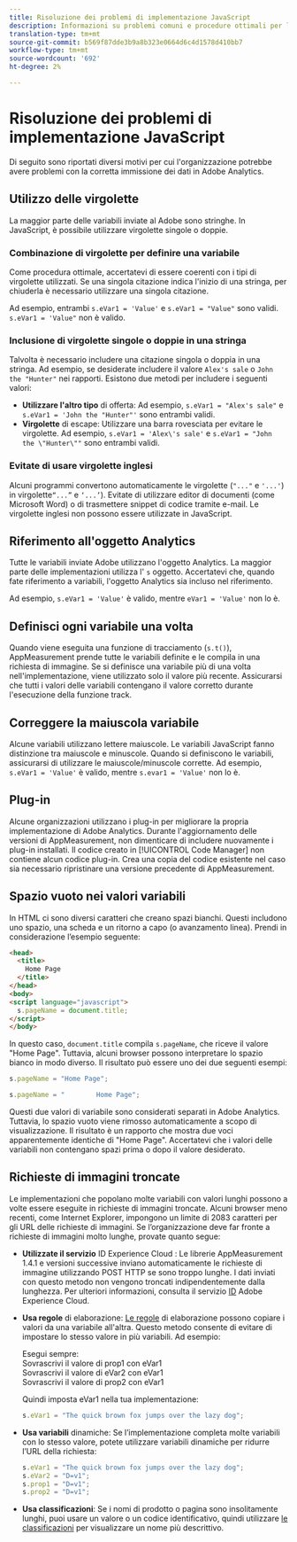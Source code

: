 ```yaml
---
title: Risoluzione dei problemi di implementazione JavaScript
description: Informazioni su problemi comuni e procedure ottimali per la risoluzione dei problemi relativi all'implementazione JavaScript.
translation-type: tm+mt
source-git-commit: b569f87dde3b9a8b323e0664d6c4d1578d410bb7
workflow-type: tm+mt
source-wordcount: '692'
ht-degree: 2%

---
```



# Risoluzione dei problemi di implementazione JavaScript

Di seguito sono riportati diversi motivi per cui l&#39;organizzazione potrebbe avere problemi con la corretta immissione dei dati in  Adobe Analytics.

## Utilizzo delle virgolette

La maggior parte delle variabili inviate al Adobe  sono stringhe. In JavaScript, è possibile utilizzare virgolette singole o doppie.

### Combinazione di virgolette per definire una variabile

Come procedura ottimale, accertatevi di essere coerenti con i tipi di virgolette utilizzati. Se una singola citazione indica l&#39;inizio di una stringa, per chiuderla è necessario utilizzare una singola citazione.

Ad esempio, entrambi `s.eVar1 = 'Value'` e `s.eVar1 = "Value"` sono validi. `s.eVar1 = 'Value"` non è valido.

### Inclusione di virgolette singole o doppie in una stringa

Talvolta è necessario includere una citazione singola o doppia in una stringa. Ad esempio, se desiderate includere il valore `Alex's sale` o `John the "Hunter"` nei rapporti. Esistono due metodi per includere i seguenti valori:

* **Utilizzare l&#39;altro tipo** di offerta: Ad esempio, `s.eVar1 = "Alex's sale"` e `s.eVar1 = 'John the "Hunter"'` sono entrambi validi.
* **Virgolette** di escape: Utilizzare una barra rovesciata per evitare le virgolette. Ad esempio, `s.eVar1 = 'Alex\'s sale'` e `s.eVar1 = "John the \"Hunter\""` sono entrambi validi.

### Evitate di usare virgolette inglesi

Alcuni programmi convertono automaticamente le virgolette (`"..."` e `'...'`) in virgolette`“...”` e `‘...’`). Evitate di utilizzare editor di documenti (come Microsoft Word) o di trasmettere snippet di codice tramite e-mail. Le virgolette inglesi non possono essere utilizzate in JavaScript.

## Riferimento all&#39;oggetto Analytics

Tutte le variabili inviate  Adobe utilizzano l&#39;oggetto Analytics. La maggior parte delle implementazioni utilizza l&#39; `s` oggetto. Accertatevi che, quando fate riferimento a variabili, l&#39;oggetto Analytics sia incluso nel riferimento.

Ad esempio, `s.eVar1 = 'Value'` è valido, mentre `eVar1 = 'Value'` non lo è.

## Definisci ogni variabile una volta

Quando viene eseguita una funzione di tracciamento (`s.t()`), AppMeasurement prende tutte le variabili definite e le compila in una richiesta di immagine. Se si definisce una variabile più di una volta nell&#39;implementazione, viene utilizzato solo il valore più recente. Assicurarsi che tutti i valori delle variabili contengano il valore corretto durante l&#39;esecuzione della funzione track.

## Correggere la maiuscola variabile

Alcune variabili utilizzano lettere maiuscole. Le variabili JavaScript fanno distinzione tra maiuscole e minuscole. Quando si definiscono le variabili, assicurarsi di utilizzare le maiuscole/minuscole corrette. Ad esempio, `s.eVar1 = 'Value'` è valido, mentre `s.evar1 = 'Value'` non lo è.

## Plug-in

Alcune organizzazioni utilizzano i plug-in per migliorare la propria implementazione di  Adobe Analytics. Durante l&#39;aggiornamento delle versioni di AppMeasurement, non dimenticare di includere nuovamente i plug-in installati. Il codice creato in [!UICONTROL Code Manager] non contiene alcun codice plug-in. Crea una copia del codice esistente nel caso sia necessario ripristinare una versione precedente di AppMeasurement.

## Spazio vuoto nei valori variabili

In HTML ci sono diversi caratteri che creano spazi bianchi. Questi includono uno spazio, una scheda e un ritorno a capo (o avanzamento linea). Prendi in considerazione l’esempio seguente:

```html
<head>
  <title>
    Home Page
  </title>
</head>
<body>
<script language="javascript">
  s.pageName = document.title;
</script>
</body>
```

In questo caso, `document.title` compila `s.pageName`, che riceve il valore &quot;Home Page&quot;. Tuttavia, alcuni browser possono interpretare lo spazio bianco in modo diverso. Il risultato può essere uno dei due seguenti esempi:

```js
s.pageName = "Home Page";
```

```js
s.pageName = "        Home Page";
```

Questi due valori di variabile sono considerati separati in  Adobe Analytics. Tuttavia, lo spazio vuoto viene rimosso automaticamente a scopo di visualizzazione. Il risultato è un rapporto che mostra due voci apparentemente identiche di &quot;Home Page&quot;. Accertatevi che i valori delle variabili non contengano spazi prima o dopo il valore desiderato.

## Richieste di immagini troncate

Le implementazioni che popolano molte variabili con valori lunghi possono a volte essere eseguite in richieste di immagini troncate. Alcuni browser meno recenti, come Internet Explorer, impongono un limite di 2083 caratteri per gli URL delle richieste di immagini. Se l’organizzazione deve far fronte a richieste di immagini molto lunghe, provate quanto segue:

* **Utilizzate il servizio** ID Experience Cloud : Le librerie AppMeasurement 1.4.1 e versioni successive inviano automaticamente le richieste di immagine utilizzando POST HTTP se sono troppo lunghe. I dati inviati con questo metodo non vengono troncati indipendentemente dalla lunghezza. Per ulteriori informazioni, consulta il servizio [ID](https://docs.adobe.com/content/help/it-IT/id-service/using/home.html) Adobe Experience Cloud.
* **Usa regole** di elaborazione: [Le regole](/help/admin/admin/c-processing-rules/processing-rules.md) di elaborazione possono copiare i valori da una variabile all&#39;altra. Questo metodo consente di evitare di impostare lo stesso valore in più variabili. Ad esempio:

   Esegui sempre:<br>
Sovrascrivi il valore di prop1 con  eVar1<br>Sovrascrivi il valore di  eVar2 con  eVar1<br>Sovrascrivi il valore di prop2 con  eVar1<br>

   Quindi imposta  eVar1 nella tua implementazione:

   ```js
   s.eVar1 = "The quick brown fox jumps over the lazy dog";
   ```

* **Usa variabili** dinamiche: Se l’implementazione completa molte variabili con lo stesso valore, potete utilizzare variabili [](/help/implement/vars/page-vars/dynamic-variables.md) dinamiche per ridurre l’URL della richiesta:

   ```js
   s.eVar1 = "The quick brown fox jumps over the lazy dog";
   s.eVar2 = "D=v1";
   s.prop1 = "D=v1";
   s.prop2 = "D=v1";
   ```

* **Usa classificazioni**: Se i nomi di prodotto o pagina sono insolitamente lunghi, puoi usare un valore o un codice identificativo, quindi utilizzare [le classificazioni](/help/components/classifications/c-classifications.md) per visualizzare un nome più descrittivo.
